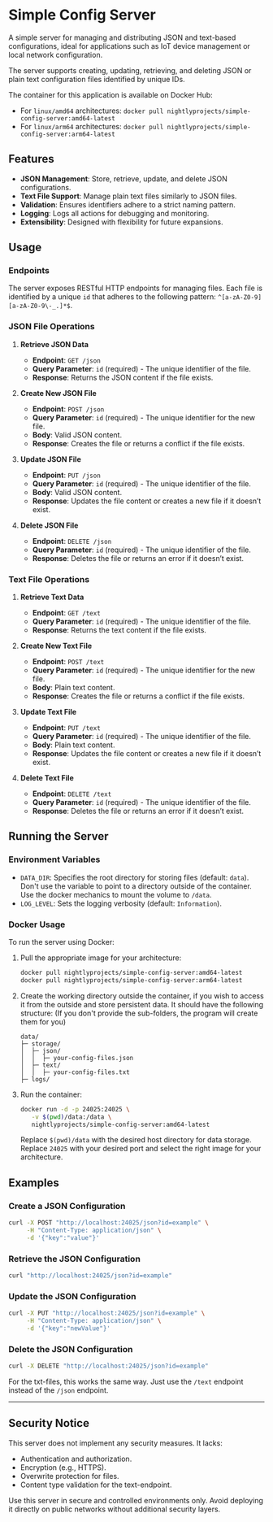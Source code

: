 # Simple Config Server

A simple server for managing and distributing JSON and text-based configurations, ideal for applications such as IoT device management or local network configuration.

The server supports creating, updating, retrieving, and deleting JSON or plain text configuration files identified by unique IDs.

The container for this application is available on Docker Hub:
- For `linux/amd64` architectures: `docker pull nightlyprojects/simple-config-server:amd64-latest`
- For `linux/arm64` architectures: `docker pull nightlyprojects/simple-config-server:arm64-latest`

## Features
- **JSON Management**: Store, retrieve, update, and delete JSON configurations.
- **Text File Support**: Manage plain text files similarly to JSON files.
- **Validation**: Ensures identifiers adhere to a strict naming pattern.
- **Logging**: Logs all actions for debugging and monitoring.
- **Extensibility**: Designed with flexibility for future expansions.

## Usage

### Endpoints
The server exposes RESTful HTTP endpoints for managing files. Each file is identified by a unique `id` that adheres to the following pattern: `^[a-zA-Z0-9][a-zA-Z0-9\-_.]*$`.

### JSON File Operations
1. **Retrieve JSON Data**
   - **Endpoint**: `GET /json`
   - **Query Parameter**: `id` (required) - The unique identifier of the file.
   - **Response**: Returns the JSON content if the file exists.

2. **Create New JSON File**
   - **Endpoint**: `POST /json`
   - **Query Parameter**: `id` (required) - The unique identifier for the new file.
   - **Body**: Valid JSON content.
   - **Response**: Creates the file or returns a conflict if the file exists.

3. **Update JSON File**
   - **Endpoint**: `PUT /json`
   - **Query Parameter**: `id` (required) - The unique identifier of the file.
   - **Body**: Valid JSON content.
   - **Response**: Updates the file content or creates a new file if it doesn’t exist.

4. **Delete JSON File**
   - **Endpoint**: `DELETE /json`
   - **Query Parameter**: `id` (required) - The unique identifier of the file.
   - **Response**: Deletes the file or returns an error if it doesn’t exist.

### Text File Operations
1. **Retrieve Text Data**
   - **Endpoint**: `GET /text`
   - **Query Parameter**: `id` (required) - The unique identifier of the file.
   - **Response**: Returns the text content if the file exists.

2. **Create New Text File**
   - **Endpoint**: `POST /text`
   - **Query Parameter**: `id` (required) - The unique identifier for the new file.
   - **Body**: Plain text content.
   - **Response**: Creates the file or returns a conflict if the file exists.

3. **Update Text File**
   - **Endpoint**: `PUT /text`
   - **Query Parameter**: `id` (required) - The unique identifier of the file.
   - **Body**: Plain text content.
   - **Response**: Updates the file content or creates a new file if it doesn’t exist.

4. **Delete Text File**
   - **Endpoint**: `DELETE /text`
   - **Query Parameter**: `id` (required) - The unique identifier of the file.
   - **Response**: Deletes the file or returns an error if it doesn’t exist.

## Running the Server

### Environment Variables
- `DATA_DIR`: Specifies the root directory for storing files (default: `data`). 
Don't use the variable to point to a directory outside of the container. Use the docker mechanics to mount the volume to `/data`.
- `LOG_LEVEL`: Sets the logging verbosity (default: `Information`).

### Docker Usage
To run the server using Docker:

1. Pull the appropriate image for your architecture:
   ```sh
   docker pull nightlyprojects/simple-config-server:amd64-latest
   docker pull nightlyprojects/simple-config-server:arm64-latest
   ```

2. Create the working directory outside the container, if you wish to access it from the outside and store persistent data.
It should have the following structure: (If you don't provide the sub-folders, the program will create them for you)
    ```
    data/
    ├─ storage/
    │  ├─ json/
    │  │  ├─ your-config-files.json
    │  ├─ text/
    │  │  ├─ your-config-files.txt
    ├─ logs/
    ``` 

3. Run the container:
   ```sh
   docker run -d -p 24025:24025 \
      -v $(pwd)/data:/data \
      nightlyprojects/simple-config-server:amd64-latest
   ```
   Replace `$(pwd)/data` with the desired host directory for data storage.
   Replace `24025` with your desired port and select the right image for your architecture.

## Examples

### Create a JSON Configuration
```sh
curl -X POST "http://localhost:24025/json?id=example" \
     -H "Content-Type: application/json" \
     -d '{"key":"value"}'
```

### Retrieve the JSON Configuration
```sh
curl "http://localhost:24025/json?id=example"
```

### Update the JSON Configuration
```sh
curl -X PUT "http://localhost:24025/json?id=example" \
     -H "Content-Type: application/json" \
     -d '{"key":"newValue"}'
```

### Delete the JSON Configuration
```sh
curl -X DELETE "http://localhost:24025/json?id=example"
```
For the txt-files, this works the same way. Just use the `/text` endpoint instead of the `/json` endpoint. 

---
## Security Notice

This server does not implement any security measures. It lacks:

- Authentication and authorization.
- Encryption (e.g., HTTPS).
- Overwrite protection for files.
- Content type validation for the text-endpoint.

Use this server in secure and controlled environments only. Avoid deploying it directly on public networks without additional security layers.